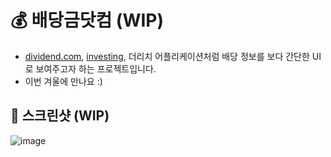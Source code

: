 # 💰 배당금닷컴 (WIP)

- [dividend.com](https://www.dividend.com/), [investing](https://kr.investing.com/), 더리치 어플리케이션처럼 배당 정보를 보다 간단한 UI로 보여주고자 하는 프로젝트입니다.
- 이번 겨울에 만나요 :)

## 📸 스크린샷 (WIP)

![image](https://user-images.githubusercontent.com/26535030/134019321-b832528f-b08b-4cea-b372-148a08640d30.png)
